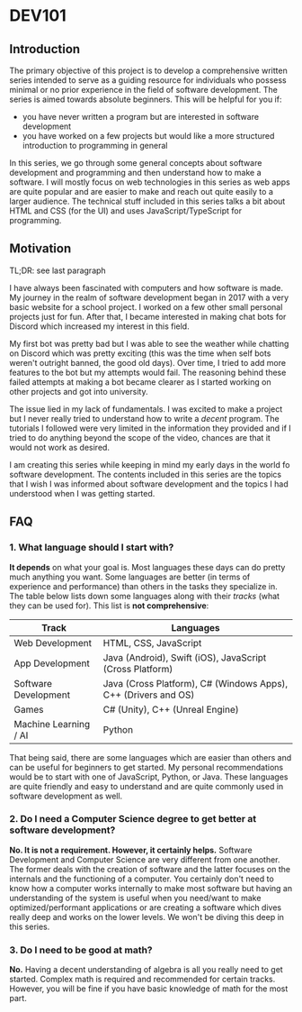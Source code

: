 # DEV101

## Introduction
The primary objective of this project is to develop a comprehensive written series intended to serve as a guiding resource for individuals who possess minimal or no prior experience in the field of software development. The series is aimed towards absolute beginners. This will be helpful for you if:
- you have never written a program but are interested in software development
- you have worked on a few projects but would like a more structured introduction to programming in general

In this series, we go through some general concepts about software development and programming and then understand how to make a software. I will mostly focus on web technologies in this series as web apps are quite popular and are easier to make and reach out quite easily to a larger audience. The technical stuff included in this series talks a bit about HTML and CSS (for the UI) and uses JavaScript/TypeScript for programming.

## Motivation

TL;DR: see last paragraph

I have always been fascinated with computers and how software is made. My journey in the realm of software development began in 2017 with a very basic website for a school project. I worked on a few other small personal projects just for fun. After that, I became interested in making chat bots for Discord which increased my interest in this field.

My first bot was pretty bad but I was able to see the weather while chatting on Discord which was pretty exciting (this was the time when self bots weren't outright banned, the good old days). Over time, I tried to add more features to the bot but my attempts would fail. The reasoning behind these failed attempts at making a bot became clearer as I started working on other projects and got into university.

The issue lied in my lack of fundamentals. I was excited to make a project but I never really tried to understand how to write a *decent* program. The tutorials I followed were very limited in the information they provided and if I tried to do anything beyond the scope of the video, chances are that it would not work as desired.

I am creating this series while keeping in mind my early days in the world fo software development. The contents included in this series are the topics that I wish I was informed about software development and the topics I had understood when I was getting started. 

## FAQ

### 1. What language should I start with?

**It depends** on what your goal is. Most languages these days can do pretty much anything you want. Some languages are better (in terms of experience and performance) than others in the tasks they specialize in. The table below lists down some languages along with their *tracks* (what they can be used for). This list is **not comprehensive**:


| Track | Languages |
|---|---|
| Web Development | HTML, CSS, JavaScript |
| App Development | Java (Android), Swift (iOS), JavaScript (Cross Platform) |
| Software Development | Java (Cross Platform), C# (Windows Apps), C++ (Drivers and OS) |
| Games | C# (Unity), C++ (Unreal Engine)  |
| Machine Learning / AI | Python |

That being said, there are some languages which are easier than others and can be useful for beginners to get started. My personal recommendations would be to start with one of JavaScript, Python, or Java. These languages are quite friendly and easy to understand and are quite commonly used in software development as well.

### 2. Do I need a Computer Science degree to get better at software development?
**No. It is not a requirement. However, it certainly helps.** Software Development and Computer Science are very different from one another. The former deals with the creation of software and the latter focuses on the internals and the functioning of a computer. You certainly don't need to know how a computer works internally to make most software but having an understanding of the system is useful when you need/want to make optimized/performant applications or are creating a software which dives really deep and works on the lower levels. We won't be diving this deep in this series.

### 3. Do I need to be good at math?
**No.** Having a decent understanding of algebra is all you really need to get started. Complex math is required and recommended for certain tracks. However, you will be fine if you have basic knowledge of math for the most part.